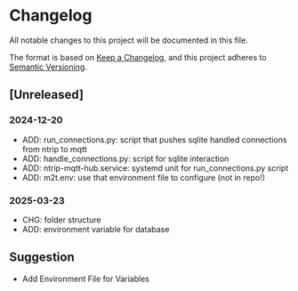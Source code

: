 # Changelog

All notable changes to this project will be documented in this file.

The format is based on [Keep a Changelog](https://keepachangelog.com/en/1.1.0/),
and this project adheres to [Semantic Versioning](https://semver.org/spec/v2.0.0.html).

## [Unreleased]

### 2024-12-20

- ADD: run_connections.py: script that pushes sqlite handled connections from ntrip to mqtt
- ADD: handle_connections.py: script for sqlite interaction
- ADD: ntrip-mqtt-hub.service: systemd unit for run_connections.py script
- ADD: m2t.env: use that environment file to configure (not in repo!)

### 2025-03-23

- CHG: folder structure
- ADD: environment variable for database

## Suggestion

- Add Environment File for Variables
